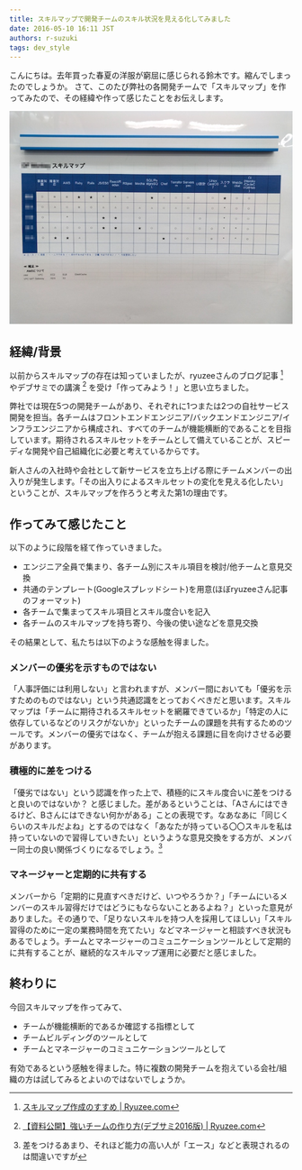 ```yaml
---
title: スキルマップで開発チームのスキル状況を見える化してみました
date: 2016-05-10 16:11 JST
authors: r-suzuki
tags: dev_style
---
```


こんにちは。去年買った春夏の洋服が窮屈に感じられる鈴木です。縮んでしまったのでしょうか。
さて、このたび弊社の各開発チームで「スキルマップ」を作ってみたので、その経緯や作って感じたことをお伝えします。

![スキルマップ](/images/2016/05/skillmap_sample.jpg)

<!--more-->

## 経緯/背景

以前からスキルマップの存在は知っていましたが、ryuzeeさんのブログ記事 [^1] やデブサミでの講演 [^2] を受け「作ってみよう！」と思い立ちました。

弊社では現在5つの開発チームがあり、それぞれに1つまたは2つの自社サービス開発を担当。各チームはフロントエンドエンジニア/バックエンドエンジニア/インフラエンジニアから構成され、すべてのチームが機能横断的であることを目指しています。期待されるスキルセットをチームとして備えていることが、スピーディな開発や自己組織化に必要と考えているからです。

新人さんの入社時や会社として新サービスを立ち上げる際にチームメンバーの出入りが発生します。「その出入りによるスキルセットの変化を見える化したい」ということが、スキルマップを作ろうと考えた第1の理由です。

## 作ってみて感じたこと

以下のように段階を経て作っていきました。

* エンジニア全員で集まり、各チーム別にスキル項目を検討/他チームと意見交換
* 共通のテンプレート(Googleスプレッドシート)を用意(ほぼryuzeeさん記事のフォーマット)
* 各チームで集まってスキル項目とスキル度合いを記入
* 各チームのスキルマップを持ち寄り、今後の使い途などを意見交換

その結果として、私たちは以下のような感触を得ました。

### メンバーの優劣を示すものではない

「人事評価には利用しない」と言われますが、メンバー間においても「優劣を示すためのものではない」という共通認識をとっておくべきだと思います。スキルマップは「チームに期待されるスキルセットを網羅できているか」「特定の人に依存しているなどのリスクがないか」といったチームの課題を共有するためのツールです。メンバーの優劣ではなく、チームが抱える課題に目を向けさせる必要があります。

### 積極的に差をつける

「優劣ではない」という認識を作った上で、積極的にスキル度合いに差をつけると良いのではないか？ と感じました。差があるということは、「Aさんにはできるけど、Bさんにはできない何かがある」ことの表現です。なあなあに「同じくらいのスキルだよね」とするのではなく「あなたが持っている〇〇スキルを私は持っていないので習得していきたい」というような意見交換をする方が、メンバー同士の良い関係づくりになるでしょう。[^3]

### マネージャーと定期的に共有する

メンバーから「定期的に見直すべきだけど、いつやろうか？」「チームにいるメンバーのスキル習得だけではどうにもならないことあるよね？」といった意見がありました。その通りで、「足りないスキルを持つ人を採用してほしい」「スキル習得のために一定の業務時間を充てたい」などマネージャーと相談すべき状況もあるでしょう。チームとマネージャーのコミュニケーションツールとして定期的に共有することが、継続的なスキルマップ運用に必要だと感じました。

## 終わりに

今回スキルマップを作ってみて、

* チームが機能横断的であるか確認する指標として
* チームビルディングのツールとして
* チームとマネージャーのコミュニケーションツールとして

有効であるという感触を得ました。特に複数の開発チームを抱えている会社/組織の方は試してみるとよいのではないでしょうか。

[^1]: [スキルマップ作成のすすめ | Ryuzee.com](http://www.ryuzee.com/contents/blog/7065)
[^2]: [【資料公開】強いチームの作り方(デブサミ2016版) | Ryuzee.com](http://www.ryuzee.com/contents/blog/7078)
[^3]: 差をつけるあまり、それほど能力の高い人が「エース」などと表現されるのは間違いですが

